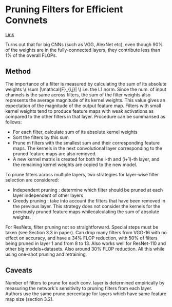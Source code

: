 # Pruning Filters for Efficient Convnets

[Link](https://arxiv.org/pdf/1608.08710.pdf) 

Turns out that for big CNNs (such as VGG, AlexNet etc), even though 90% of the weights are in the fully-connected layers, they contribute less than 1% of the overall FLOPs.

## Method

The importance of a filter is measured by calculating the sum of its absolute weights \\( \sum |\mathcal{F}_{i,j}|  \\) i.e. the L1 norm. Since the num. of input channels is the same across filters, the sum of the filter weights also represents the average magnitude of its kernel weights. This value gives an expectation of the magnitude of the output feature map. Filters with small kernel weights tend to produce feature maps with weak activations as compared to the other filters in that layer. 
Procedure can be summarised as follows:

- For each filter, calculate sum of its absolute kernel weights
- Sort the filters by this sum
- Prune m filters with the smallest sum and their corresponding feature maps. The kernels in the next convolutional layer corresponding to the pruned feature maps are also removed.
- A new kernel matrix is created for both the i-th and (i+1)-th layer, and the remaining kernel weights are copied to the new model.

To prune filters across multiple layers, two strategies for layer-wise filter selection are considered:

- Independent pruning : determine which filter should be pruned at each layer independent of other layers
- Greedy pruning : take into account the filters that have been removed in the previous layer. This strategy does not consider the kernels for the previously pruned feature maps whilecalculating the sum of absolute weights.

For ResNets, filter pruning not so straightforward. Special steps must be taken (see Section 3.3 in paper).
Can drop many filters from VGG-16 with no effect on accuracy, and have a 34% FLOP reduction, with 50% of filters being pruned in layer 1 and from 8 to 13. Also works well for ResNet-110 and other big models+datasets. Also around 30% FLOP reduction. All this while using one-shot pruning and retraining.

## Caveats

Number of filters to prune for each conv. layer is determined empirically by measuring the network's sensitivity to pruning filters from each layer. Authors use the same prune percentage for layers which have same feature map size (section 3.2).